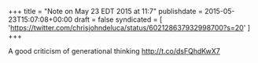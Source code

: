 +++
title = "Note on May 23 EDT 2015 at 11:7"
publishdate = 2015-05-23T15:07:08+00:00
draft = false
syndicated = [ 'https://twitter.com/chrisjohndeluca/status/602128637932998700?s=20' ]
+++

A good criticism of generational thinking http://t.co/dsFQhdKwX7
